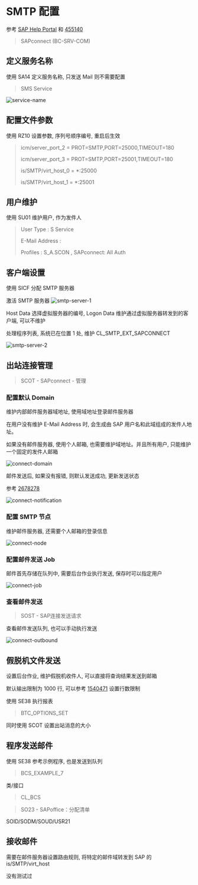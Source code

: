 # SMTP 配置
参考 [SAP Help Portal](help.sap.com) 和 [455140](https://launchpad.support.sap.com/#/notes/455140)
> SAPconnect (BC-SRV-COM)
## 定义服务名称
使用 SA14 定义服务名称, 只发送 Mail 则不需要配置
> SMS Service

![service-name](./img/service-name.jpg "定义服务名称")

## 配置文件参数
使用 RZ10 设置参数, 序列号顺序编号, 重启后生效
> icm/server_port_2 = PROT=SMTP,PORT=25000,TIMEOUT=180
>
> icm/server_port_3 = PROT=SMTP,PORT=25001,TIMEOUT=180
>
> is/SMTP/virt_host_0 = *:25000
>
> is/SMTP/virt_host_1 = *:25001

## 用户维护
使用 SU01 维护用户, 作为发件人
> User Type : S Service
> 
> E-Mail Address : 
>
> Profiles : S_A.SCON , SAPconnect: All Auth

## 客户端设置
使用 SICF 分配 SMTP 服务器

激活 SMTP 服务器
![smtp-server-1](./img/smtp-server-1.jpg "激活 SMTP 服务器")

Host Data 选择虚拟服务器的编号, Logon Data 维护通过虚拟服务器转发到的客户端, 可以不维护

处理程序列表, 系统已在位置 1 处, 维护 CL_SMTP_EXT_SAPCONNECT

![smtp-server-2](./img/smtp-server-2.jpg "处理程序列表")

## 出站连接管理
> SCOT - SAPconnect - 管理

### 配置默认 Domain
维护内部邮件服务器域地址, 使用域地址登录邮件服务器

在用户没有维护 E-Mail Address 时, 会生成由 SAP 用户名和此域组成的发件人地址。

如果没有邮件服务器, 使用个人邮箱, 也需要维护域地址。并且所有用户, 只能维护一个固定的发件人邮箱

![connect-domain](./img/connect-domain.jpg "")

邮件发送后, 如果没有报错, 则默认发送成功, 更新发送状态

参考 [2678278](https://launchpad.support.sap.com/#/notes/2678278)

![connect-notification](./img/connect-notification.jpg "状态通知")
### 配置 SMTP 节点
维护邮件服务器, 还需要个人邮箱的登录信息

![connect-node](./img/connect-node.jpg "SMTP 节点")

### 配置邮件发送 Job
邮件首先存储在队列中, 需要后台作业执行发送, 保存时可以指定用户

![connect-job](./img/connect-job.jpg "邮件发送 Job")

### 查看邮件发送
> SOST - SAP连接发送请求

查看邮件发送队列, 也可以手动执行发送

![connect-outbound](./img/connect-outbound.jpg "邮件发送队列")

## 假脱机文件发送
设置后台作业, 维护假脱机收件人, 可以直接将查询结果发送到邮箱

默认输出限制为 1000 行, 可以参考 [1540471](https://launchpad.support.sap.com/#/notes/1540471) 设置行数限制

使用 SE38 执行报表
> BTC_OPTIONS_SET

同时使用 SCOT 设置出站消息的大小

## 程序发送邮件
使用 SE38 参考示例程序, 也是发送到队列
> BCS_EXAMPLE_7

类/接口
> CL_BCS

> SO23 - SAPoffice：分配清单

SOID/SODM/SOUD/USR21

## 接收邮件
需要在邮件服务器设置路由规则, 将特定的邮件域转发到 SAP 的 is/SMTP/virt_host

没有测试过